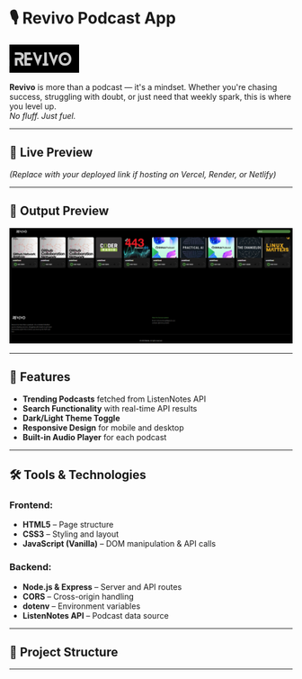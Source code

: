 # 🎙️ Revivo Podcast App

![Revivo Logo](logo.png)

**Revivo** is more than a podcast — it's a mindset. Whether you're chasing success, struggling with doubt, or just need that weekly spark, this is where you level up.  
_No fluff. Just fuel._

---

## 🚀 Live Preview
*(Replace with your deployed link if hosting on Vercel, Render, or Netlify)*  

---

## 📸 Output Preview

![WEBSITE Screenshot](Screenshot.png) <!-- Take a screenshot of your app and save as screenshot.png -->

---

## 📖 Features
- **Trending Podcasts** fetched from ListenNotes API
- **Search Functionality** with real-time API results
- **Dark/Light Theme Toggle**
- **Responsive Design** for mobile and desktop
- **Built-in Audio Player** for each podcast

---

## 🛠️ Tools & Technologies
### Frontend:
- **HTML5** – Page structure
- **CSS3** – Styling and layout
- **JavaScript (Vanilla)** – DOM manipulation & API calls

### Backend:
- **Node.js & Express** – Server and API routes
- **CORS** – Cross-origin handling
- **dotenv** – Environment variables
- **ListenNotes API** – Podcast data source

---

## 📂 Project Structure

---
